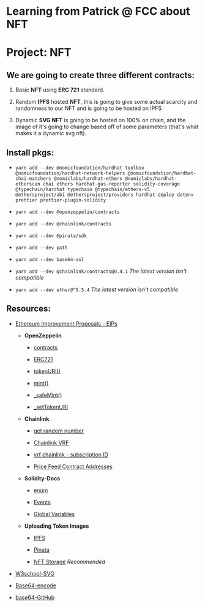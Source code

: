 # Learning from **Patrick @ FCC** about **NFT**

# **Project:** NFT

## We are going to create three different contracts:

1. Basic **NFT** using **ERC 721** standard.

2. Random **IPFS** hosted **NFT**, this is going to give some actual scarcity 
and randomness to our NFT and is going to be hosted on IPFS

3. Dynamic **SVG NFT** is going to be hosted on 100% on chain, and the image of it's going to change 
based off of some parameters (that's what makes it a dynamic svg nft).




## **Install pkgs:**

- `yarn add --dev @nomicfoundation/hardhat-toolbox @nomicfoundation/hardhat-network-helpers @nomicfoundation/hardhat-chai-matchers @nomiclabs/hardhat-ethers @nomiclabs/hardhat-etherscan chai ethers hardhat-gas-reporter solidity-coverage @typechain/hardhat typechain @typechain/ethers-v5 @ethersproject/abi @ethersproject/providers hardhat-deploy dotenv prettier prettier-plugin-solidity`

- `yarn add --dev @openzeppelin/contracts`

- `yarn add --dev @chainlink/contracts`

- `yarn add --dev @pinata/sdk`

- `yarn add --dev path`

- `yarn add --dev base64-sol`

- `yarn add --dev @chainlink/contracts@0.4.1` *The latest version isn't compatible* 

- `yarn add --dev ether@^5.5.4` *The latest version isn't compatible* 

## **Resources:**

- [Ethereum Improvement Proposals - EIPs](https://eips.ethereum.org/EIPS/eip-721)

    * **OpenZeppelin**

        * [contracts](https://docs.openzeppelin.com/contracts/4.x/)

        * [ERC721](https://docs.openzeppelin.com/contracts/4.x/api/token/erc721#ERC721PresetMinterPauserAutoId-mint-address-)

        * [tokenURI()](https://docs.openzeppelin.com/contracts/4.x/api/token/erc721#IERC721Metadata-tokenURI-uint256-)

        * [mint()](https://docs.openzeppelin.com/contracts/4.x/api/token/erc721#ERC721PresetMinterPauserAutoId-mint-address-)

        * [_safeMint()](https://docs.openzeppelin.com/contracts/4.x/api/token/erc721#ERC721-_safeMint-address-uint256-)

        * [_setTokenURI](https://docs.openzeppelin.com/contracts/4.x/api/token/erc721#ERC721URIStorage-_setTokenURI-uint256-string-)


    * **Chainlink**
        * [get random number](https://docs.chain.link/vrf/v2/subscription/examples/get-a-random-number/)

        * [Chainlink VRF](https://docs.chain.link/vrf/v2/introduction/)

        * [vrf chainlink - subscription ID ](https://vrf.chain.link/goerli)

        * [Price Feed Contract Addresses](https://docs.chain.link/data-feeds/price-feeds/addresses)


    * **Solidity-Docs**

        * [enum](https://docs.soliditylang.org/en/v0.8.19/types.html#enums)

        * [Events](https://docs.soliditylang.org/en/v0.8.19/contracts.html#events)

        * [Global Variables](https://docs.soliditylang.org/en/latest/cheatsheet.html#global-variables)

    * **Uploading Token Images**

        * [IPFS](https://docs.ipfs.tech/)

        * [Pinata](https://www.pinata.cloud/)

        * [NFT Storage](https://nft.storage/) *Recommended*

- [W3school-SVG](https://www.w3schools.com/graphics/svg_intro.asp)

- [Base64-encode](https://base64.guru/converter/encode/image)

- [base64-GitHub](https://github.com/Brechtpd/base64)
